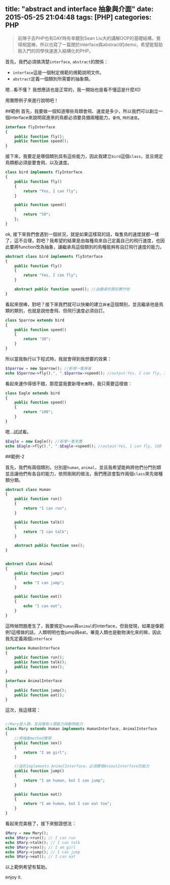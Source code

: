 title: "abstract and interface 抽象與介面"
date: 2015-05-25 21:04:48
tags: [PHP]
categories: PHP
---

>前陣子去PHP也有DAY時有幸聽到Sean Liu大的講解OOP的基礎結構，覺得相當棒，所以也寫了一篇關於interface與abstract的demo，希望能幫助剛入門的同學快速進入結構化的PHP。

首先，我們必須搞清楚`interface`, `abstract`的關係：

* `interface`這是一個制定規範的規範說明文件。
* `abstract`定義一個類別所需要的抽象類。

嗯...看不懂？
我想應該也是正常的，我一開始也是看不懂這是什麼XD

用實際例子來進行說明吧！

##範例
首先，我要做一個知道哪些鳥類會飛、速度是多少，所以我們可以創立一個interface來說明寫進來的鳥都必須要具備兩種能力，`會飛`, `飛的速度`。

``` php
interface flyInterface
{
    public function fly();
    public function speed();
}

```

接下來，我要定是哪個類別具有這些能力，因此我建立`bird`這個`class`，並且規定鳥類都必須是要會飛、以及速度。

``` php
class bird implements flyInterface
{
    public function fly()
    {
        return "Yes, I can fly";
    }

    public function speed()
    {
        return "50";
    };
}

```

ok, 接下來我們會遇到一個狀況，就是如果這樣寫的話，每隻鳥的速度就都一樣了，這不合理，對吧？我希望的結果是由每種鳥來自己定義自己的飛行速度，也因此要將function改為抽象，讓繼承鳥這個類別的鳥種能夠有自訂飛行速度的能力。

``` php
abstract class bird implements flyInterface
{
    public function fly()
    {
        return "Yes, I can fly";
    }

    abstract public function speed(); //由繼承的類別實作他
}

```

看起來很棒，對吧？接下來我們就可以快樂的建立`麻雀`這個類別，並且繼承他是鳥類的類別，也就是說他會飛、但飛行速度必須自訂。


``` php
class Sparrow extends bird
{
    public function speed()
    {
        return "30";
    }
}
```

所以當我執行以下程式時，我就會得到我想要的效果：

``` php
$Sparrow = new Sparrow(); //新增一隻麻雀
echo $Sparrow->fly().", ".$Sparrow->speed(); //output:Yes, I can fly, 30
```

看起來運作得很不錯，那麼當我要新增`老鷹`時，我只需要這樣做：

``` php
class Eagle extends bird
{
    public function speed()
    {
        return "100";
    }
}
```
嗯...試試看。

``` php
$Eagle = new Eagle(); //新增一隻老鷹
echo $Eagle->fly().", ".$Eagle->speed(); //output:Yes, I can fly, 100
```

##範例-2

首先，我們有兩個類別，分別是`human`, `animal`，並且我希望能夠將他們分門別類並且讓他們有各自的能力，依照剛剛的做法，我們應該會製作兩個`class`來先做種類分類。

``` php
abstract class Human
{
    public function run()
    {
        return "I can run";
    }

    public function talk()
    {
        return "I can talk";
    }

    abstract public function sex();
}


abstract class Animal
{
    public function jump()
    {
        echo "I can jump";
    }

    public function eat()
    {
        echo "I can eat";
    }
}
```

這時候問題產生了，我要規定`human`與`animal`的interface，但我發現，如果是像範例1這樣做的話，人類明明也會jump與eat，畢竟人類也是動物演化來的嘛，因此我先定義兩個`interface`

``` php
interface HumanInterface
{
    public function run();
    public function talk();
    public function sex();
}

interface AnimalInterface
{
    public function jump();
    public function eat();
}
```

這次，我這樣寫：
``` php

//Mary是人類，並且擁有人類能力與動物能力
class Mary extends Human implements HumanInterface, AnimalInterface
{
    //將抽象method實現
    public function sex()
    {
        return "I am girl";
    }

    //由於implements AnimalInterface，必須實現AnimalInterface的能力
    public function jump()
    {
        return "I am human, but I can jump";
    }

    public function eat()
    {
        return "I am human, but I can eat too";
    }
}

```

看起來完美極了，接下來驗證想法：
``` php
$Mary = new Mary();
echo $Mary->run(); // I can run
echo $Mary->talk(); // I can talk
echo $Mary->sex(); // I am girl
echo $Mary->jump(); // I can jump
echo $Mary->eat(); // I can eat
```

以上範例希望有幫助。

enjoy it.
